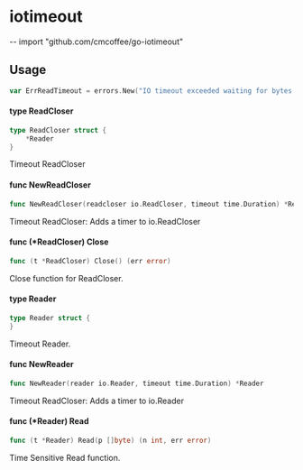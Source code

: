 # iotimeout
--
    import "github.com/cmcoffee/go-iotimeout"


## Usage

```go
var ErrReadTimeout = errors.New("IO timeout exceeded waiting for bytes.")
```

#### type ReadCloser

```go
type ReadCloser struct {
	*Reader
}
```

Timeout ReadCloser

#### func  NewReadCloser

```go
func NewReadCloser(readcloser io.ReadCloser, timeout time.Duration) *ReadCloser
```
Timeout ReadCloser: Adds a timer to io.ReadCloser

#### func (*ReadCloser) Close

```go
func (t *ReadCloser) Close() (err error)
```
Close function for ReadCloser.

#### type Reader

```go
type Reader struct {
}
```

Timeout Reader.

#### func  NewReader

```go
func NewReader(reader io.Reader, timeout time.Duration) *Reader
```
Timeout ReadCloser: Adds a timer to io.Reader

#### func (*Reader) Read

```go
func (t *Reader) Read(p []byte) (n int, err error)
```
Time Sensitive Read function.
